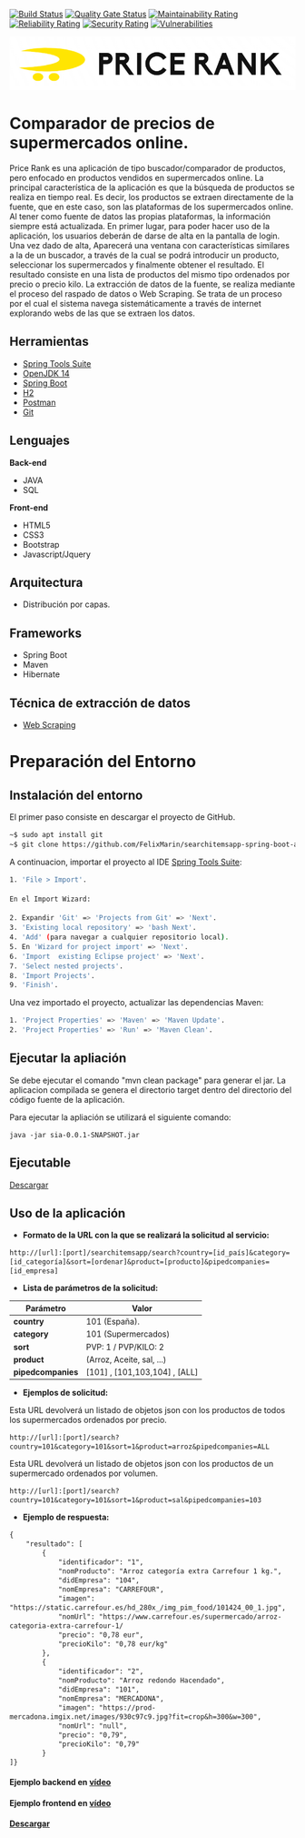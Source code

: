 [![Build Status](https://travis-ci.org/FelixMarin/searchitemsapp-spring-boot-api.png?branch=master)](https://travis-ci.org/FelixMarin/searchitemsapp-spring-boot-api)  [![Quality Gate Status](https://sonarcloud.io/api/project_badges/measure?project=FelixMarin_searchitemsapp-spring-boot-api&metric=alert_status)](https://sonarcloud.io/dashboard?id=FelixMarin_searchitemsapp-spring-boot-api)  [![Maintainability Rating](https://sonarcloud.io/api/project_badges/measure?project=FelixMarin_searchitemsapp-spring-boot-api&metric=sqale_rating)](https://sonarcloud.io/dashboard?id=FelixMarin_searchitemsapp-spring-boot-api)  [![Reliability Rating](https://sonarcloud.io/api/project_badges/measure?project=FelixMarin_searchitemsapp-spring-boot-api&metric=reliability_rating)](https://sonarcloud.io/dashboard?id=FelixMarin_searchitemsapp-spring-boot-api)  [![Security Rating](https://sonarcloud.io/api/project_badges/measure?project=FelixMarin_searchitemsapp-spring-boot-api&metric=security_rating)](https://sonarcloud.io/dashboard?id=FelixMarin_searchitemsapp-spring-boot-api)  [![Vulnerabilities](https://sonarcloud.io/api/project_badges/measure?project=FelixMarin_searchitemsapp-spring-boot-api&metric=vulnerabilities)](https://sonarcloud.io/dashboard?id=FelixMarin_searchitemsapp-spring-boot-api)


![Price Rank](https://github.com/FelixMarin/searchitemsapp-spring-boot-api/blob/develop/src/main/resources/static/img/logo/pricerank.png)


# Comparador de precios de supermercados online.

Price Rank es una aplicación de tipo buscador/comparador de productos, pero enfocado en productos vendidos en supermercados online. La principal característica de la aplicación es que la búsqueda de productos se realiza en tiempo real. Es decir, los productos se extraen directamente de la fuente, que en este caso, son las plataformas de los supermercados online. Al tener como fuente de datos las propias plataformas, la información siempre está actualizada.
En primer lugar, para poder hacer uso de la aplicación, los usuarios deberán de darse de alta en la pantalla de login. Una vez dado de alta, Aparecerá una ventana con características similares a la de un buscador, a través de la cual se podrá introducir un producto, seleccionar los supermercados y finalmente obtener el resultado. El resultado consiste en una lista de productos del mismo tipo ordenados por precio o precio kilo. 
La extracción de datos de la fuente, se realiza mediante el proceso del raspado de datos o Web Scraping. Se trata de un proceso por el cual el sistema navega sistemáticamente a través de internet explorando webs de las que se extraen los datos. 


## Herramientas

- [Spring Tools Suite](https://spring.io/tools)
- [OpenJDK 14](https://openjdk.java.net/projects/jdk/)
- [Spring Boot](https://start.spring.io/)
- [H2](http://h2database.com/html/main.htmls)
- [Postman](https://www.postman.com/)
- [Git](https://git-scm.com/downloads)

## Lenguajes

**Back-end**
- JAVA
- SQL

**Front-end**
- HTML5
- CSS3
- Bootstrap
- Javascript/Jquery

## Arquitectura

- Distribución por capas. 

## Frameworks

- Spring Boot
- Maven
- Hibernate

## Técnica de extracción de datos

- [Web Scraping](https://es.wikipedia.org/wiki/Web_scraping)

# Preparación del Entorno


## Instalación del entorno 
El primer paso consiste en descargar el proyecto de GitHub.  

```bash
~$ sudo apt install git 
~$ git clone https://github.com/FelixMarin/searchitemsapp-spring-boot-api.git 
```
A continuacion, importar el proyecto al IDE [Spring Tools Suite](https://spring.io/tools):

```bash
1. 'File > Import'.

En el Import Wizard:

2. Expandir 'Git' => 'Projects from Git' => 'Next'.
3. 'Existing local repository' => 'bash Next'.
4. 'Add' (para navegar a cualquier repositorio local).
5. En 'Wizard for project import' => 'Next'. 
6. 'Import  existing Eclipse project' => 'Next'.
7. 'Select nested projects'.
8. 'Import Projects'.
9. 'Finish'.
```

Una vez importado el proyecto, actualizar las dependencias Maven: 

```bash
1. 'Project Properties' => 'Maven' => 'Maven Update'.
2. 'Project Properties' => 'Run' => 'Maven Clean'.
```

## Ejecutar la apliación

Se debe ejecutar el comando "mvn clean package" para generar el jar. La aplicacion compilada se genera el directorio target dentro del directorio del código fuente de la aplicación. 

Para ejecutar la apliación se utilizará el siguiente comando:

```console
java -jar sia-0.0.1-SNAPSHOT.jar
```

## Ejecutable
[Descargar](https://github.com/FelixMarin/searchitemsapp-spring-boot-api/releases/download/rls1.9/rls1.9.zip)

## Uso de la aplicación

- **Formato de la URL con la que se realizará la solicitud al servicio:**

```console
http://[url]:[port]/searchitemsapp/search?country=[id_país]&category=[id_categoría]&sort=[ordenar]&product=[producto]&pipedcompanies=[id_empresa]
```

- **Lista de parámetros de la solicitud:**

| Parámetro | Valor |
| --- | --- |
| __country__ | 101 (España). |
| __category__ | 101 (Supermercados) |
| __sort__ | PVP: 1 / PVP/KILO: 2 |
| __product__ | (Arroz, Aceite, sal, ...) |
| __pipedcompanies__ | [101] , [101,103,104] , [ALL] |
 

- **Ejemplos de solicitud:**

Esta URL devolverá un listado de objetos json con los productos de todos los supermercados ordenados por precio. 

```console
http://[url]:[port]/search?country=101&category=101&sort=1&product=arroz&pipedcompanies=ALL
```

Esta URL devolverá un listado de objetos json con los productos de un supermercado ordenados por volumen.

```console
http://[url]:[port]/search?country=101&category=101&sort=1&product=sal&pipedcompanies=103
```

- **Ejemplo de respuesta:**

```console
{
    "resultado": [
        {
            "identificador": "1",
            "nomProducto": "Arroz categoría extra Carrefour 1 kg.",
            "didEmpresa": "104",
            "nomEmpresa": "CARREFOUR",
            "imagen": "https://static.carrefour.es/hd_280x_/img_pim_food/101424_00_1.jpg",
            "nomUrl": "https://www.carrefour.es/supermercado/arroz-categoria-extra-carrefour-1/
            "precio": "0,78 eur",
            "precioKilo": "0,78 eur/kg"
        },
        {
            "identificador": "2",
            "nomProducto": "Arroz redondo Hacendado",
            "didEmpresa": "101",
            "nomEmpresa": "MERCADONA",
            "imagen": "https://prod-mercadona.imgix.net/images/930c97c9.jpg?fit=crop&h=300&w=300",
            "nomUrl": "null",
            "precio": "0,79",
            "precioKilo": "0,79"
        }
]}
```

#### Ejemplo backend en [vídeo](https://youtu.be/smuZhHQhij4)
#### Ejemplo frontend en [vídeo](https://www.youtube.com/watch?v=K_4Wp0Poh2Q&t=7s)
#### [Descargar](https://github.com/FelixMarin/searchitemsapp-spring-boot-api/releases/download/rls1.9/rls1.9.zip)
